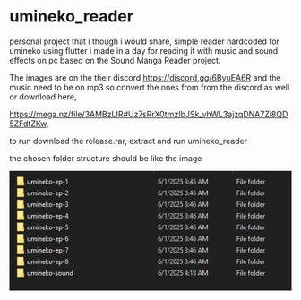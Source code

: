 # umineko_reader

personal project that i though i would share, simple reader hardcoded for umineko using flutter i made in a day for reading it with music and sound effects on pc based on the Sound Manga Reader project. 

The images are on the their discord https://discord.gg/6ByuEA6R and the music need to be on mp3 so convert the ones from from the discord as well or download here, 

https://mega.nz/file/3AMBzLIR#Uz7sRrX0tmzIbJSk_vhWL3ajzqDNA7Zi8QD5ZFdtZKw, 

to run download the release.rar, extract and run umineko_reader

the chosen folder structure should be like the image 

![Example Image](Example.JPG)
